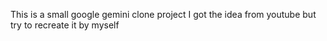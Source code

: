 This is a small google gemini clone project I got the idea from youtube but try to recreate it by myself
